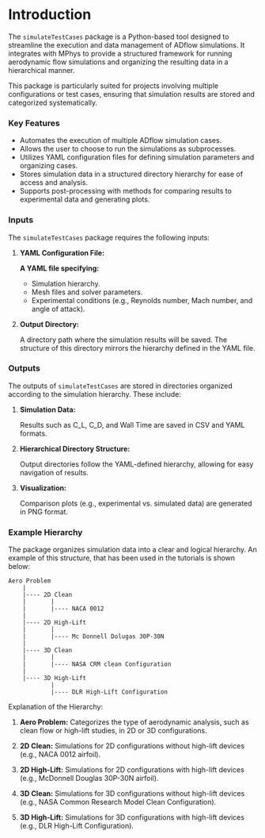 # Introduction
The `simulateTestCases` package is a Python-based tool designed to streamline the execution and data management of ADflow simulations. It integrates with MPhys to provide a structured framework for running aerodynamic flow simulations and organizing the resulting data in a hierarchical manner.

This package is particularly suited for projects involving multiple configurations or test cases, ensuring that simulation results are stored and categorized systematically.

### Key Features
- Automates the execution of multiple ADflow simulation cases.
- Allows the user to choose to run the simulations as subprocesses.
- Utilizes YAML configuration files for defining simulation parameters and organizing cases.
- Stores simulation data in a structured directory hierarchy for ease of access and analysis.
- Supports post-processing with methods for comparing results to experimental data and generating plots.

### Inputs

The `simulateTestCases` package requires the following inputs:

1. **YAML Configuration File:**

    **A YAML file specifying:**

    - Simulation hierarchy.
    - Mesh files and solver parameters.
    - Experimental conditions (e.g., Reynolds number, Mach number, and angle of attack).

2. **Output Directory:**

    A directory path where the simulation results will be saved. The structure of this directory mirrors the hierarchy defined in the YAML file.

### Outputs

The outputs of `simulateTestCases` are stored in directories organized according to the simulation hierarchy. These include:

1. **Simulation Data:**

    Results such as C_L, C_D, and Wall Time are saved in CSV and YAML formats.

2. **Hierarchical Directory Structure:**

    Output directories follow the YAML-defined hierarchy, allowing for easy navigation of results.

3. **Visualization:**

    Comparison plots (e.g., experimental vs. simulated data) are generated in PNG format.

### Example Hierarchy

The package organizes simulation data into a clear and logical hierarchy. An example of this structure, that has been used in the tutorials is shown below:

```
Aero Problem
    |
    |---- 2D Clean
    |       |
    |       |---- NACA 0012
    |
    |---- 2D High-Lift
    |       |
    |       |---- Mc Donnell Dolugas 30P-30N
    |
    |---- 3D Clean
    |       |
    |       |---- NASA CRM clean Configuration
    |
    |---- 3D High-Lift
            |
            |---- DLR High-Lift Configuration
```
Explanation of the Hierarchy:

1. **Aero Problem:** Categorizes the type of aerodynamic analysis, such as clean flow or high-lift studies, in 2D or 3D configurations.

2. **2D Clean:** Simulations for 2D configurations without high-lift devices (e.g., NACA 0012 airfoil).

3. **2D High-Lift:** Simulations for 2D configurations with high-lift devices (e.g., McDonnell Douglas 30P-30N airfoil).

4. **3D Clean:** Simulations for 3D configurations without high-lift devices (e.g., NASA Common Research Model Clean Configuration).

5. **3D High-Lift:** Simulations for 3D configurations with high-lift devices (e.g., DLR High-Lift Configuration).